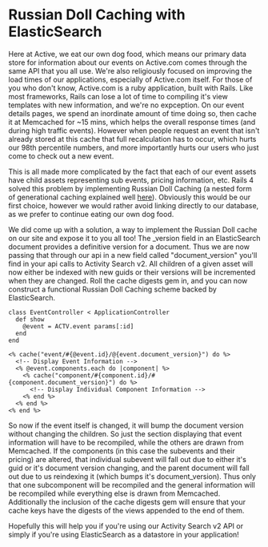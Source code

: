 Russian Doll Caching with ElasticSearch
=======================================

Here at Active, we eat our own dog food, which means our primary data
store for information about our events on Active.com comes through the same API that
you all use. We're also religiously focused on improving the load times
of our applications, especially of Active.com itself. For those of you
who don't know, Active.com is a ruby application, built with Rails. Like
most frameworks, Rails can lose a lot of time to compiling it's view
templates with new information, and we're no expception. On our event
details pages, we spend an inordinate amount of time doing so, then
cache it at Memcached for ~15 mins, which helps the overall response
times (and during high traffic events). However when people request an
event that isn't already stored at this cache that full recalculation
has to occur, which hurts our 98th percentile numbers, and more
importantly hurts our users who just come to check out a new event.

This is all made more complicated by the fact that each of our event
assets have child assets representing sub events, pricing information,
etc. Rails 4 solved this problem by implementing Russian Doll Caching (a
nested form of generational caching explained well [here](http://blog.remarkablelabs.com/2012/12/russian-doll-caching-cache-digests-rails-4-countdown-to-2013)). Obviously this would be our first choice, however we would rather avoid linking directly to our database, as we prefer to continue eating our own dog food.

We did come up with a solution, a way to implement the Russian Doll
cache on our site and expose it to you all too! The \_version field in an
ElasticSearch document provides a definitive version for a document.
Thus we are now passing that through our api in a new field called
"document_version" you'll find in your api calls to Activity Search v2.
All children of a given asset will now either be indexed with new guids
or their versions will be incremented when they are changed. Roll the
cache digests gem in, and you can now construct a functional Russian
Doll Caching scheme backed by ElasticSearch.

    class EventController < ApplicationController
      def show
        @event = ACTV.event params[:id]
      end
    end

    <% cache("event/#{@event.id}/@{event.document_version}") do %>
      <!-- Display Event Information -->
      <% @event.components.each do |component| %>
        <% cache("component/#{component.id}/#{component.document_version}") do %>
          <!-- Display Individual Component Information -->
        <% end %>
      <% end %>
    <% end %>

So now if the event itself is changed, it will bump the document version
without changing the children. So just the section displaying that event
information will have to be recompiled, while the others are drawn from
Memcached. If the components (in this case the subevents and their
pricing) are altered, that individual subevent will fall out due to
either it's guid or it's document version changing, and the parent
document will fall out due to us reindexing it (which bumps it's
document_version). Thus only that one subcomponent will be recompiled
and the general information will be recompiled while everything else is
drawn from Memcached. Additionally the inclusion of the cache digests
gem will ensure that your cache keys have the digests of the views
appended to the end of them.

Hopefully this will help you if you're using our Activity Search v2 API
or simply if you're using ElasticSearch as a datastore in your
application!
